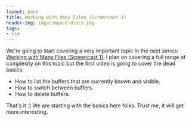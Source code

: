 ```yaml
---
layout: post
title: Working with Many Files (Screencast 1)
header-img: img/compact-discs.jpg
tags:
- vim
---
```

We're going to start covering a very important topic in the next series: [Working with Many Files (Screencast 1)](http://vimeo.com/6306508). I plan on covering a full range of complexity on this topic but the first video is going to cover the dead basics:

- How to list the buffers that are currently known and visible.
- How to switch between buffers.
- How to delete buffers.

That's it :) We are starting with the basics here folks. Trust me, it will get more interesting.
